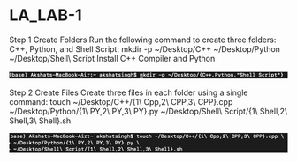 # LA_LAB-1
Step 1 Create Folders Run the following command to create three folders: C++, Python, and Shell Script: mkdir -p ~/Desktop/C++ ~/Desktop/Python ~/Desktop/Shell\ Script Install C++ Compiler and Python

![Alt text](Lab1/1.png)

Step 2 Create Files Create three files in each folder using a single command: 
touch ~/Desktop/C++/{1\ Cpp,2\ CPP,3\ CPP}.cpp
~/Desktop/Python/{1\ PY,2\ PY,3\ PY}.py
~/Desktop/Shell\ Script/{1\ Shell,2\ Shell,3\ Shell}.sh

![Alt text](Lab1/2.png)

